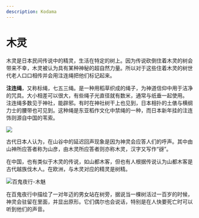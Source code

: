 ```yaml
---
description: Kodama
---
```


# 木灵

木灵是日本民间传说中的精灵，生活在特定的树上。因为传说砍倒住着木灵的树会带来不幸，木灵被认为具有某种神秘的超自然力量。所以对于这些住着木灵的树世代老人口口相传并会用注连绳把他们标记起来。

**注连绳**，又称标绳，七五三绳。是一种用稻草织成的绳子，为神道信仰中用于洁净的咒具。大小相差可以很大，有些绳子光直径就有数米，通常与纸垂一起使用。 注连绳多数见于神社，能辟邪。有时在神社树干上也见到，日本相扑的土俵与横纲力士的腰带也可见到。这种绳是东亚稻作文化中禁绳的一种，而日本新年挂的注连饰则源自中国的苇索。

![](https://pic4.zhimg.com/80/v2-9a18d527ce590a05464fab1364dab8eb_1440w.jpg)

古代日本人认为，在山谷中的延迟回声现象是因为神灵会应答人们的呼声。其中由山神所应答者称为山彦，由木灵所应答者则亦称木灵，汉字又写作“谺”。

在中国，也有类似于木灵的传说，如山都木客，但也有人根据传说认为山都木客是古代越族伐木人。在欧洲，与木灵对应的精灵是树精。

![&#x767E;&#x9B3C;&#x591C;&#x884C;-&#x6728;&#x9B45;](https://pic4.zhimg.com/80/v2-be522376dd88bc5e89175712e4f4989b_1440w.jpg)

在百鬼夜行中描绘了一对年迈的男女站在树旁，据说当一棵树活过一百岁的时候，神灵会驻留在里面，并显出原形。它们偶尔也会说话，特别是在人快要死亡时可以听到他们的声音。


